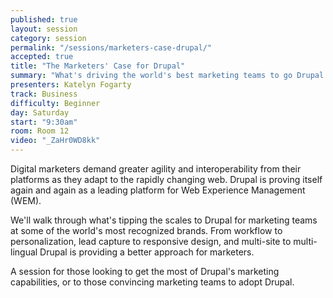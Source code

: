 ```yaml
---
published: true
layout: session
category: session
permalink: "/sessions/marketers-case-drupal/"
accepted: true
title: "The Marketers' Case for Drupal"
summary: "What's driving the world's best marketing teams to go Drupal."
presenters: Katelyn Fogarty
track: Business
difficulty: Beginner
day: Saturday
start: "9:30am"
room: Room 12
video: "_ZaHr0WD8kk"
---
```


Digital marketers demand greater agility and interoperability from their platforms as they adapt to the rapidly changing web. Drupal is proving itself again and again as a leading platform for Web Experience Management (WEM).

We'll walk through what's tipping the scales to Drupal for marketing teams at some of the world's most recognized brands. From workflow to personalization, lead capture to responsive design, and multi-site to multi-lingual Drupal is providing a better approach for marketers.

A session for those looking to get the most of Drupal's marketing capabilities, or to those convincing marketing teams to adopt Drupal.
